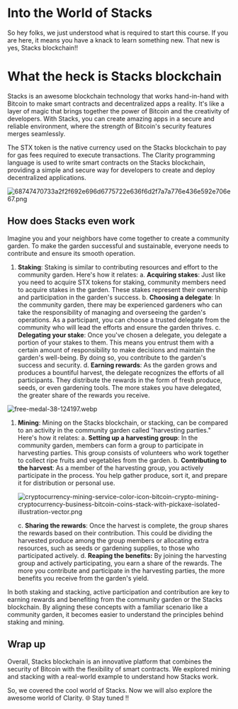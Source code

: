 # Into the World of Stacks

So hey folks, we just understood what is required to start this course. If you are here, it means you have a knack to learn something new. That new is yes, Stacks blockchain!!

# What the heck is Stacks blockchain

Stacks is an awesome blockchain technology that works hand-in-hand with Bitcoin to make smart contracts and decentralized apps a reality. It's like a layer of magic that brings together the power of Bitcoin and the creativity of developers. With Stacks, you can create amazing apps in a secure and reliable environment, where the strength of Bitcoin's security features merges seamlessly.  

The STX token is the native currency used on the Stacks blockchain to pay for gas fees required to execute transactions. The Clarity programming language is used to write smart contracts on the Stacks blockchain, providing a simple and secure way for developers to create and deploy decentralized applications.

![68747470733a2f2f692e696d6775722e636f6d2f7a7a776e436e592e706e67.png](Into%20the%20World%20of%20Stacks%2001f0120e256e401992477925ece6c656/68747470733a2f2f692e696d6775722e636f6d2f7a7a776e436e592e706e67.png)

## How does Stacks even work

Imagine you and your neighbors have come together to create a community garden. To make the garden successful and sustainable, everyone needs to contribute and ensure its smooth operation.

1. **Staking**: Staking is similar to contributing resources and effort to the community garden. Here's how it relates:
a. **Acquiring stakes**: Just like you need to acquire STX tokens for staking, community members need to acquire stakes in the garden. These stakes represent their ownership and participation in the garden's success.
b. **Choosing a delegate**: In the community garden, there may be experienced gardeners who can take the responsibility of managing and overseeing the garden's operations. As a participant, you can choose a trusted delegate from the community who will lead the efforts and ensure the garden thrives.
c. **Delegating your stake**: Once you've chosen a delegate, you delegate a portion of your stakes to them. This means you entrust them with a certain amount of responsibility to make decisions and maintain the garden's well-being. By doing so, you contribute to the garden's success and security.
d. **Earning rewards**: As the garden grows and produces a bountiful harvest, the delegate recognizes the efforts of all participants. They distribute the rewards in the form of fresh produce, seeds, or even gardening tools. The more stakes you have delegated, the greater share of the rewards you receive.

![free-medal-38-124197.webp](Into%20the%20World%20of%20Stacks%2001f0120e256e401992477925ece6c656/free-medal-38-124197.webp)

1. **Mining**: Mining on the Stacks blockchain, or stacking, can be compared to an activity in the community garden called "harvesting parties." Here's how it relates:
a. **Setting up a harvesting group**: In the community garden, members can form a group to participate in harvesting parties. This group consists of volunteers who work together to collect ripe fruits and vegetables from the garden.
b. **Contributing to the harvest**: As a member of the harvesting group, you actively participate in the process. You help gather produce, sort it, and prepare it for distribution or personal use.
    
    ![cryptocurrency-mining-service-color-icon-bitcoin-crypto-mining-cryptocurrency-business-bitcoin-coins-stack-with-pickaxe-isolated-illustration-vector.png](Into%20the%20World%20of%20Stacks%2001f0120e256e401992477925ece6c656/cryptocurrency-mining-service-color-icon-bitcoin-crypto-mining-cryptocurrency-business-bitcoin-coins-stack-with-pickaxe-isolated-illustration-vector.png)
    
    c. **Sharing the rewards**: Once the harvest is complete, the group shares the rewards based on their contribution. This could be dividing the harvested produce among the group members or allocating extra resources, such as seeds or gardening supplies, to those who participated actively.
    d. **Reaping the benefits:** By joining the harvesting group and actively participating, you earn a share of the rewards. The more you contribute and participate in the harvesting parties, the more benefits you receive from the garden's yield.
    

In both staking and stacking, active participation and contribution are key to earning rewards and benefiting from the community garden or the Stacks blockchain. By aligning these concepts with a familiar scenario like a community garden, it becomes easier to understand the principles behind staking and mining.

## Wrap up

Overall, Stacks blockchain is an innovative platform that combines the security of Bitcoin with the flexibility of smart contracts. We explored mining and stacking with a real-world example to understand how Stacks work.

So, we covered the cool world of Stacks. Now we will also explore the awesome world of Clarity. 🌐 Stay tuned ‼️